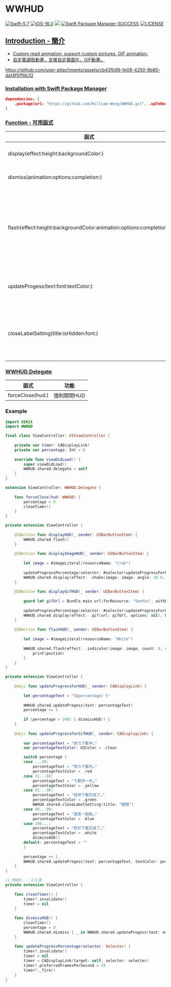 # WWHUD

[![Swift-5.7](https://img.shields.io/badge/Swift-5.7-orange.svg?style=flat)](https://developer.apple.com/swift/) [![iOS-16.0](https://img.shields.io/badge/iOS-16.0-pink.svg?style=flat)](https://developer.apple.com/swift/) ![](https://img.shields.io/github/v/tag/William-Weng/WWHUD) [![Swift Package Manager-SUCCESS](https://img.shields.io/badge/Swift_Package_Manager-SUCCESS-blue.svg?style=flat)](https://developer.apple.com/swift/) [![LICENSE](https://img.shields.io/badge/LICENSE-MIT-yellow.svg?style=flat)](https://developer.apple.com/swift/)

## [Introduction - 簡介](https://swiftpackageindex.com/William-Weng)
- [Custom read animation, support custom pictures, GIF animation.](https://youtu.be/6XVxvRKoAHM)
- [自定義讀取動畫，支援自定義圖片、GIF動畫。](https://youtu.be/6XVxvRKoAHM)

https://github.com/user-attachments/assets/cb43fb99-fe08-4250-8b85-da14f5ff6b32

### [Installation with Swift Package Manager](https://medium.com/彼得潘的-swift-ios-app-開發問題解答集/使用-spm-安裝第三方套件-xcode-11-新功能-2c4ffcf85b4b)

```json
dependencies: [
    .package(url: "https://github.com/William-Weng/WWHUD.git", .upToNextMajor(from: "1.4.2"))
]
```

### [Function - 可用函式](https://zh.pngtree.com/freebackground/pink-beautiful-ancient-spring-on-new-peach-flower-background_1127034.html)
|函式|功能|
|-|-|
|display(effect:height:backgroundColor:)|顯示HUD動畫|
|dismiss(animation:options:completion:)|移除HUD顯示|
|flash(effect:height:backgroundColor:animation:options:completion:)|顯示一段時間的HUD動畫，然後會移除|
|updateProgess(text:font:textColor:)|更新進度文字及字型|
|closeLabelSetting(title:isHidden:font:)|強制關閉Label的顯示相關設定|

### [WWHUD.Delegate](https://ezgif.com/video-to-webp)
|函式|功能|
|-|-|
|forceClose(hud:)|強制關閉HUD|

### Example
```swift
import UIKit
import WWHUD

final class ViewController: UIViewController {
    
    private var timer: CADisplayLink?
    private var percentage: Int = 0
    
    override func viewDidLoad() {
        super.viewDidLoad()
        WWHUD.shared.delegate = self
    }
}

extension ViewController: WWHUD.Delegate {
    
    func forceClose(hud: WWHUD) {
        percentage = 0
        cleanTimer()
    }
}

private extension ViewController {
    
    @IBAction func displayHUD(_ sender: UIBarButtonItem) {
        WWHUD.shared.flash()
    }
    
    @IBAction func displayImageHUD(_ sender: UIBarButtonItem) {
        
        let image = #imageLiteral(resourceName: "Crab")
        
        updateProgressPercentage(selector: #selector(updateProgressForHUD))
        WWHUD.shared.display(effect: .shake(image: image, angle: 10.0, duration: 1.0), height: 128, backgroundColor: .green.withAlphaComponent(0.3))
    }
    
    @IBAction func displayGifHUD(_ sender: UIBarButtonItem) {
        
        guard let gifUrl = Bundle.main.url(forResource: "SeeYou", withExtension: ".gif") else { return }
        
        updateProgressPercentage(selector: #selector(updateProgressForGifHUD))
        WWHUD.shared.display(effect: .gif(url: gifUrl, options: nil), height: 256.0, backgroundColor: .black.withAlphaComponent(0.3))
    }
    
    @IBAction func flashHUD(_ sender: UIBarButtonItem) {
        
        let image = #imageLiteral(resourceName: "White")
        
        WWHUD.shared.flash(effect: .indicator(image: image, count: 8, size: CGSize(width: 20, height: 40), duration: 1.0, cornerRadius: 20, backgroundColor: .yellow), height: 200, backgroundColor: .black.withAlphaComponent(0.3), animation: 2.0) { postion in
            print(postion)
        }
    }
}

private extension ViewController {
    
    @objc func updateProgressForHUD(_ sender: CADisplayLink) {
        
        let percentageText = "\(percentage) %"
        
        WWHUD.shared.updateProgess(text: percentageText)
        percentage += 1
        
        if (percentage > 100) { dismissHUD() }
    }
    
    @objc func updateProgressForGifHUD(_ sender: CADisplayLink) {
        
        var percentageText = "努力下載中…"
        var percentageTextColor: UIColor = .clear

        switch percentage {
        case ...30:
            percentageText = "努力下載中…"
            percentageTextColor = .red
        case 31...60:
            percentageText = "下載快一半…"
            percentageTextColor = .yellow
        case 61...90:
            percentageText = "就快下載完成了…"
            percentageTextColor = .green
            WWHUD.shared.closeLabelSetting(title: "關閉")
        case 90...99:
            percentageText = "還差一點點…"
            percentageTextColor = .blue
        case 100...:
            percentageText = "終於下載完成了…"
            percentageTextColor = .white
            dismissHUD()
        default: percentageText = ""
        }
        
        percentage += 1
        WWHUD.shared.updateProgess(text: percentageText, textColor: percentageTextColor)
    }
}

// MARK: - 小工具
private extension ViewController {
    
    func cleanTimer() {
        timer?.invalidate()
        timer = nil
    }
    
    func dismissHUD() {
        cleanTimer()
        percentage = 0
        WWHUD.shared.dismiss { _ in WWHUD.shared.updateProgess(text: nil) }
    }
    
    func updateProgressPercentage(selector: Selector) {
        timer?.invalidate()
        timer = nil
        timer = CADisplayLink(target: self, selector: selector)
        timer?.preferredFramesPerSecond = 24
        timer?._fire()
    }
}
```

